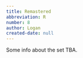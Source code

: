 ```yaml
---
title: Remastered
abbreviation: R
number: 8
author: Logan
created-date: null
---
```

Some info about the set TBA.
